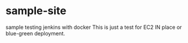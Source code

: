 # sample-site
sample testing jenkins with docker
This is just a test for EC2 IN place or blue-green deployment. 
